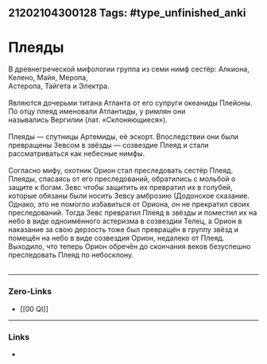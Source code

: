 21202104300128
Tags: #type_unfinished_anki
---
# Плеяды

  В древнегреческой мифологии группа из семи нимф сестёр: Алкиона, <br>Келено, Майя, Меропа, <br>Астеропа, Тайгета и Электра.<br><br>Являются дочерьми титана Атланта от его супруги океаниды Плейоны. По отцу плеяд именовали Атлантиды, у римлян они назывались Вергилии (лат. «Склоняющиеся»).<br><br>Плеяды — спутницы Артемиды, её эскорт. Впоследствии они были превращены Зевсом в звёзды — созвездие Плеяд и стали рассматриваться как небесные нимфы.<br><br>Согласно мифу, охотник Орион стал преследовать сестёр Плеяд. Плеяды, спасаясь от его преследований, обратились с мольбой о защите к богам. Зевс чтобы защитить их превратил их в голубей, которые обязаны были носить Зевсу амброзию (Додонское сказание. Однако, это не помогло избавиться от Ориона, он не прекратил своих преследований. Тогда Зевс превратил Плеяд в звёзды и поместил их на небо в виде одноимённого астеризма в созвездии Телец, а Орион в наказание за свою дерзость тоже был превращён в группу звёзд и помещён на небо в виде созвездия Орион, недалеко от Плеяд. Выходило, что теперь Орион обречён до скончания веков безуспешно преследовать Плеяд по небосклону.<br><br>

---
### Zero-Links
- [[00 QI]]
---
### Links
-